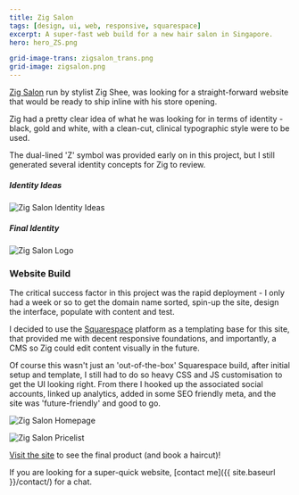 ```yaml
---
title: Zig Salon
tags: [design, ui, web, responsive, squarespace]
excerpt: A super-fast web build for a new hair salon in Singapore.
hero: hero_ZS.png

grid-image-trans: zigsalon_trans.png
grid-image: zigsalon.png
---
```


[Zig Salon](https://www.zigsalon.com/) run by stylist Zig Shee, was looking for a straight-forward website that would be ready to ship inline with his store opening. 

Zig had a pretty clear idea of what he was looking for in terms of identity - black, gold and white, with a clean-cut, clinical typographic style were to be used.

The dual-lined 'Z' symbol was provided early on in this project, but I still generated several identity concepts for Zig to review.

##### Identity Ideas

![Zig Salon Identity Ideas](portfolio_img/zigsalon/zigsalon-ideas.png)

##### Final Identity

![Zig Salon Logo](portfolio_img/zigsalon/zigsalon-logo.png)


### Website Build 

The critical success factor in this project was the rapid deployment - I only had a week or so to get the domain name sorted, spin-up the site, design the interface, populate with content and test. 

I decided to use the [Squarespace](https://www.squarespace.com/) platform as a templating base for this site, that provided me with decent responsive foundations, and importantly, a CMS so Zig could edit content visually in the future. 

Of course this wasn't just an 'out-of-the-box' Squarespace build, after initial setup and template, I still had to do so heavy CSS and JS customisation to get the UI looking right. From there I hooked up the associated social accounts, linked up analytics, added in some SEO friendly meta, and the site was 'future-friendly' and good to go.

![Zig Salon Homepage](portfolio_img/zigsalon/zigsalon-home.png)

![Zig Salon Pricelist](portfolio_img/zigsalon/zigsalon-pricelist.png)

[Visit the site](https://www.zigsalon.com/) to see the final product (and book a haircut)! 

If you are looking for a super-quick website, [contact me]({{ site.baseurl }}/contact/) for a chat. 